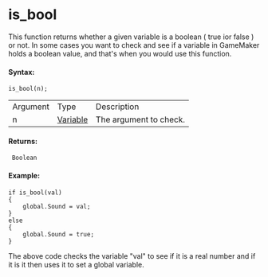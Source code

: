 # is_bool

This function returns whether a given variable is a boolean ( true ior
false ) or not. In some cases you want to check and see if a variable in
GameMaker holds a boolean value, and that's when you would use this
function.

#### Syntax:

``` gml
is_bool(n);
```

|          |                                                                                   |                        |
|----------|-----------------------------------------------------------------------------------|------------------------|
| Argument | Type                                                                              | Description            |
| n        |  [Variable](../../../../GameMaker_Language/GML_Overview/Data_Types#variable)  | The argument to check. |

#### Returns:

``` gml
 Boolean
```

#### **Example:**

``` gml
if is_bool(val)
{
    global.Sound = val;
}
else
{
    global.Sound = true;
}
```

The above code checks the variable "val" to see if it is a real number
and if it is it then uses it to set a global variable.
